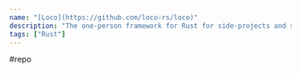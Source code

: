 ```yaml
---
name: "[Loco](https://github.com/loco-rs/loco)"
description: "The one-person framework for Rust for side-projects and startups"
tags: ["Rust"]
---
```

#repo